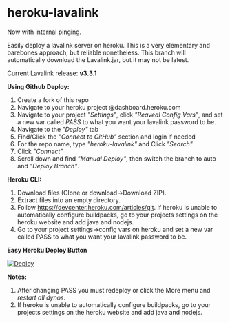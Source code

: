 # heroku-lavalink
Now with internal pinging.

Easily deploy a lavalink server on heroku.
This is a very elementary and barebones approach, but reliable nonetheless.
This branch will automatically download the Lavalink.jar, but it may not be latest.

Current Lavalink release: **v3.3.1**

**Using Github Deploy:**
1. Create a fork of this repo
2. Navigate to your heroku project @dashboard.heroku.com
3. Navigate to your project *"Settings"*, click *"Reaveal Config Vars"*, and set a new var called *PASS* to what you want your lavalink password to be.
4. Navigate to the *"Deploy"* tab
5. Find/Click the *"Connect to GitHub"* section and login if needed
6. For the repo name, type *"heroku-lavalink"* and Click *"Search"*
7. Click *"Connect"* 
8. Scroll down and find *"Manual Deploy"*, then switch the branch to auto and *"Deploy Branch"*.

**Heroku CLI:**
1. Download files (Clone or download->Download ZIP).
2. Extract files into an empty directory.
3. Follow https://devcenter.heroku.com/articles/git.
If heroku is unable to automatically configure buildpacks, go to your projects settings on the heroku website and add java and nodejs.
4. Go to your project settings->config vars on heroku and set a new var called PASS to what you want your lavalink password to be.

**Easy Heroku Deploy Button**

[![Deploy](https://www.herokucdn.com/deploy/button.svg)](https://heroku.com/deploy?template=https://github.com/theADAMJR/LavalinkOnHeroku/tree/auto)

**Notes:** 
1. After changing PASS you must redeploy or click the More menu and *restart all dynos*.
2. If heroku is unable to automatically configure buildpacks, go to your projects settings on the heroku website and add java and nodejs.

